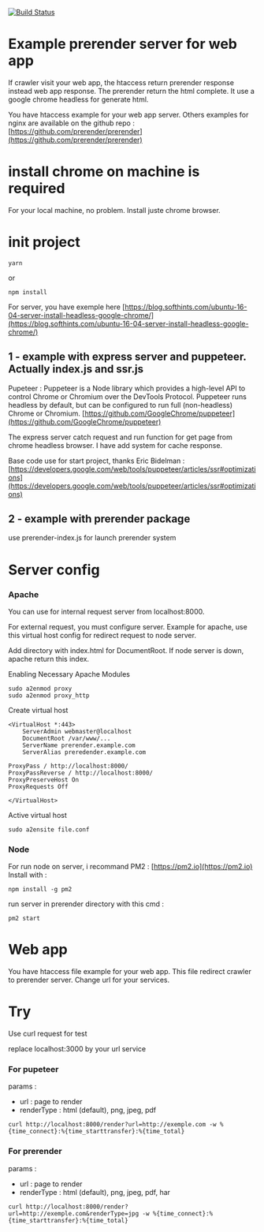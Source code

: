 [![Build Status](https://travis-ci.org/ipatate/prerender-server-example.svg?branch=master)](https://travis-ci.org/ipatate/prerender-server-example)

# Example prerender server for web app

If crawler visit your web app, the htaccess return prerender response instead web app response. The prerender return the html complete.
It use a google chrome headless for generate html.

You have htaccess example for your web app server. Others examples for nginx are available on the github repo : [https://github.com/prerender/prerender](https://github.com/prerender/prerender)

# install chrome on machine is required

For your local machine, no problem. Install juste chrome browser.

# init project

```
yarn
```
or

```
npm install
```

For server, you have exemple here [https://blog.softhints.com/ubuntu-16-04-server-install-headless-google-chrome/](https://blog.softhints.com/ubuntu-16-04-server-install-headless-google-chrome/)

## 1 - example with express server and puppeteer. Actually index.js and ssr.js

Pupeteer : Puppeteer is a Node library which provides a high-level API to control Chrome or Chromium over the DevTools Protocol. Puppeteer runs headless by default, but can be configured to run full (non-headless) Chrome or Chromium.
[https://github.com/GoogleChrome/puppeteer](https://github.com/GoogleChrome/puppeteer)

The express server catch request and run function for get page from chrome headless browser.
I have add system for cache response.

Base code use for start project, thanks Eric Bidelman : [https://developers.google.com/web/tools/puppeteer/articles/ssr#optimizations](https://developers.google.com/web/tools/puppeteer/articles/ssr#optimizations)

## 2 - example with prerender package

use prerender-index.js for launch prerender system

# Server config

### Apache

You can use for internal request server from localhost:8000.

For external request, you must configure server.
Example for apache, use this virtual host config for redirect request to node server.

Add directory with index.html for DocumentRoot. If node server is down, apache return this index.

Enabling Necessary Apache Modules

```
sudo a2enmod proxy
sudo a2enmod proxy_http
```

Create virtual host

```
<VirtualHost *:443>
    ServerAdmin webmaster@localhost
    DocumentRoot /var/www/...
    ServerName prerender.example.com
    ServerAlias preredender.example.com

ProxyPass / http://localhost:8000/
ProxyPassReverse / http://localhost:8000/
ProxyPreserveHost On
ProxyRequests Off

</VirtualHost>
```

Active virtual host
```
sudo a2ensite file.conf
```

### Node

For run node on server, i recommand PM2 : [https://pm2.io](https://pm2.io)
Install with :
```
npm install -g pm2
```

run server in prerender directory with this cmd :
```
pm2 start
```

# Web app

You have htaccess file example for your web app.
This file redirect crawler to prerender server.
Change url for your services.

# Try

Use curl request for test

replace localhost:3000 by your url service


### For pupeteer

params :
- url : page to render
- renderType : html (default), png, jpeg, pdf

```
curl http://localhost:8000/render?url=http://exemple.com -w %{time_connect}:%{time_starttransfer}:%{time_total}
```

### For prerender

params :
- url : page to render
- renderType : html (default), png, jpeg, pdf, har

```
curl http://localhost:8000/render?url=http://exemple.com&renderType=jpg -w %{time_connect}:%{time_starttransfer}:%{time_total}
```